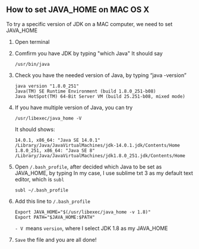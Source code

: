 ##  How to set JAVA_HOME on MAC OS X
To try a specific version of JDK on a MAC computer, we need to set JAVA_HOME
1. Open terminal

1. Comfirm you have JDK by typing "which Java"
    It should say
    ```
    /usr/bin/java
    ```

1. Check you have the needed version of Java, by typing “java -version”
    ```
    java version "1.8.0_251"
    Java(TM) SE Runtime Environment (build 1.8.0_251-b08)
    Java HotSpot(TM) 64-Bit Server VM (build 25.251-b08, mixed mode)
    ```

1. If you have multiple version of Java, you can try 
    ```
    /usr/libexec/java_home -V
    ```
    It should shows:
    ```
    14.0.1, x86_64:	"Java SE 14.0.1"	/Library/Java/JavaVirtualMachines/jdk-14.0.1.jdk/Contents/Home
    1.8.0_251, x86_64: "Java SE 8"	/Library/Java/JavaVirtualMachines/jdk1.8.0_251.jdk/Contents/Home
    ```   
1.  Open ```/.bash_profile```, after decided which Java to be set as JAVA_HOME, by typing
    In my case, I use sublime txt 3 as my default text editor, which is ```subl```
    ```
    subl ~/.bash_profile
    ```
1.  Add this line to ```/.bash_profile```    
    ```
    Export JAVA_HOME="$(/usr/libexec/java_home -v 1.8)"
    Export PATH="$JAVA_HOME:$PATH"
    ```
    ```- V ```means ```version```, where I select JDK 1.8 as my JAVA_HOME
1.  ```Save``` the file and you are all done!
    
    
